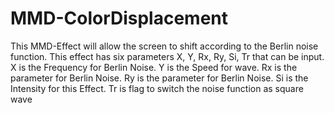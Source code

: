 # MMD-ColorDisplacement
This MMD-Effect will allow the screen to shift according to the Berlin noise function.
This effect has six parameters X, Y, Rx, Ry, Si, Tr that can be input.
X is the Frequency for Berlin Noise.
Y is the Speed for wave.
Rx is the parameter for Berlin Noise.
Ry is the parameter for Berlin Noise.
Si is the Intensity for this Effect.
Tr is flag to switch the noise function as square wave

